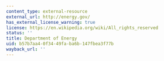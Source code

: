 ```yaml
---
content_type: external-resource
external_url: http://energy.gov/
has_external_license_warning: true
license: https://en.wikipedia.org/wiki/All_rights_reserved
status: ''
title: Department of Energy
uid: b57b7aa4-0f34-49fa-ba6b-147fbea3f77b
wayback_url: ''
---
```

